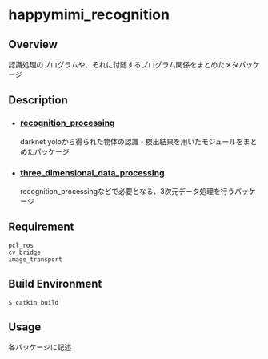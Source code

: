 # happymimi_recognition
## Overview
認識処理のプログラムや、それに付随するプログラム関係をまとめたメタパッケージ

## Description
- ### [recognition_processing](./recognition_processing)
    darknet yoloから得られた物体の認識・検出結果を用いたモジュールをまとめたパッケージ
- ### [three_dimensional_data_processing](./three_dimensional_data_processing)
    recognition_processingなどで必要となる、3次元データ処理を行うパッケージ

## Requirement
```
pcl_ros
cv_bridge
image_transport
```

## Build Environment
`$ catkin build`

## Usage
各パッケージに記述
